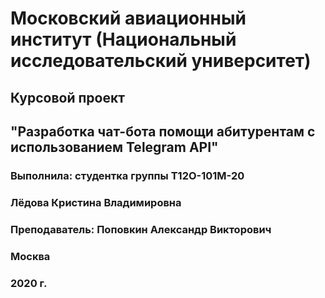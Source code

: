 # Московский авиационный институт (Национальный исследовательский университет)
## Курсовой проект
## "Разработка чат-бота помощи абитурентам с использованием Telegram API"
### Выполнила: студентка группы Т12О-101М-20
### Лёдова Кристина Владимировна
### Преподаватель: Поповкин Александр Викторович
### Москва
### 2020 г.
